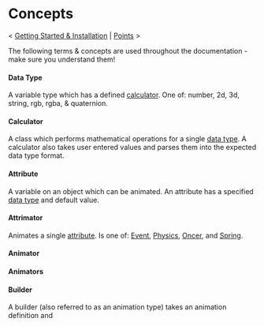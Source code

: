 # Concepts

< [Getting Started & Installation](Getting-Started.md) | [Points](Points.md) >

The following terms & concepts are used throughout the documentation - make sure you understand them!

#### Data Type

A variable type which has a defined [calculator](#calculator). One of: number, 2d, 3d, string, rgb, rgba, & quaternion.


#### Calculator

A class which performs mathematical operations for a single [data type](#data-type). A calculator also takes user entered values and parses them into the expected data type format.

#### Attribute

A variable on an object which can be animated. An attribute has a specified [data type](#data-type) and default value.

#### Attrimator

Animates a single [attribute](#attribute). Is one of: [Event](#event), [Physics](#physics), [Oncer](#oncer), and [Spring](#spring).

#### Animator



#### Animators

#### Builder

A builder (also referred to as an animation type) takes an animation definition and
